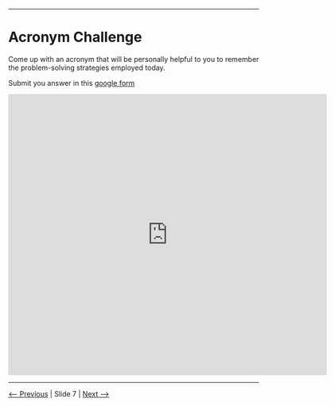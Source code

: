 
---

# Acronym Challenge

Come up with an acronym that will be personally helpful to you
to remember the problem-solving strategies employed today.

Submit you answer in this [google form](https://forms.gle/4DQ5suZoHa5xZSKV6)

<iframe src="https://docs.google.com/forms/d/e/1FAIpQLSfOpH5TxbMkb8rOVaC8UhA_8qQDZSZY4quoIGFCdA7aT4O9bw/viewform?embedded=true" width="640" height="566" frameborder="0" marginheight="0" marginwidth="0">Loading…</iframe>

---

[<-- Previous](./slide06-discussion.md) | Slide 7 | [Next -->](./slide08-wrapup.md)
